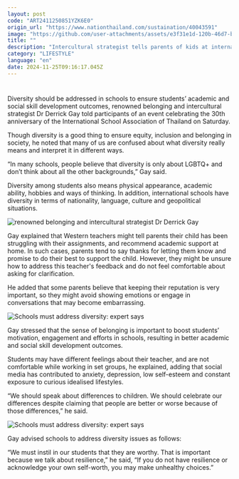 ```yaml
---
layout: post
code: "ART2411250851YZK6E0"
origin_url: "https://www.nationthailand.com/sustaination/40043591"
image: "https://github.com/user-attachments/assets/e3f31e1d-120b-46d7-bc2b-78603b574cb8"
title: ""
description: "Intercultural strategist tells parents of kids at international schools that diversity is about far more than LGBTQ+"
category: "LIFESTYLE"
language: "en"
date: 2024-11-25T09:16:17.045Z
---
```


# 









Diversity should be addressed in schools to ensure students’ academic and social skill development outcomes, renowned belonging and intercultural strategist Dr Derrick Gay told participants of an event celebrating the 30th anniversary of the International School Association of Thailand on Saturday.

Though diversity is a good thing to ensure equity, inclusion and belonging in society, he noted that many of us are confused about what diversity really means and interpret it in different ways.

“In many schools, people believe that diversity is only about LGBTQ+ and don’t think about all the other backgrounds,” Gay said.

Diversity among students also means physical appearance, academic ability, hobbies and ways of thinking. In addition, international schools have diversity in terms of nationality, language, culture and geopolitical situations.

  ![renowned belonging and intercultural strategist Dr Derrick Gay](https://github.com/user-attachments/assets/364c388f-5cbe-4576-859c-329a57a53fb4)

Gay explained that Western teachers might tell parents their child has been struggling with their assignments, and recommend academic support at home. In such cases, parents tend to say thanks for letting them know and promise to do their best to support the child. However, they might be unsure how to address this teacher's feedback and do not feel comfortable about asking for clarification.

He added that some parents believe that keeping their reputation is very important, so they might avoid showing emotions or engage in conversations that may become embarrassing.

  ![Schools must address diversity: expert says](https://github.com/user-attachments/assets/058e599a-14a5-4639-913d-8b9e8f2c1378)

Gay stressed that the sense of belonging is important to boost students’ motivation, engagement and efforts in schools, resulting in better academic and social skill development outcomes.

Students may have different feelings about their teacher, and are not comfortable while working in set groups, he explained, adding that social media has contributed to anxiety, depression, low self-esteem and constant exposure to curious idealised lifestyles.

“We should speak about differences to children. We should celebrate our differences despite claiming that people are better or worse because of those differences,” he said.

  ![Schools must address diversity: expert says](https://github.com/user-attachments/assets/3fc2bdb7-fc5d-4f07-9a6c-c81a7daacff1)

Gay advised schools to address diversity issues as follows:

“We must instil in our students that they are worthy. That is important because we talk about resilience,” he said, “If you do not have resilience or acknowledge your own self-worth, you may make unhealthy choices.”

